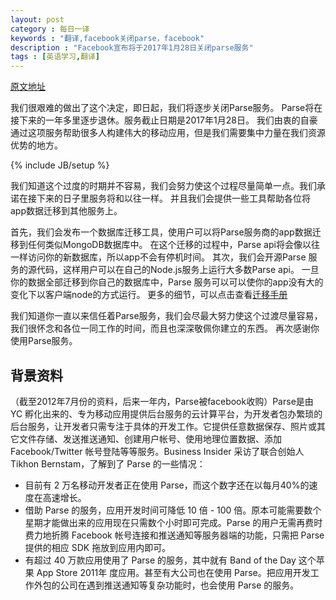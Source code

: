 ```yaml
---
layout: post
category : 每日一译 
keywords : "翻译,facebook关闭parse，facebook"
description : "Facebook宣布将于2017年1月28日关闭parse服务"
tags : [英语学习,翻译]
---
```


[原文地址](http://blog.parse.com/announcements/moving-on/)

我们很艰难的做出了这个决定，即日起，我们将逐步关闭Parse服务。
Parse将在接下来的一年多里逐步退休。服务截止日期是2017年1月28日。
我们由衷的自豪通过这项服务帮助很多人构建伟大的移动应用，但是我们需要集中力量在我们资源优势的地方。

<!--break-->

{% include JB/setup %}


我们知道这个过度的时期并不容易，我们会努力使这个过程尽量简单一点。我们承诺在接下来的日子里服务将和以往一样。
并且我们会提供一些工具帮助各位将app数据迁移到其他服务上。

首先，我们会发布一个数据库迁移工具，使用户可以将Parse服务商的app数据迁移到任何类似MongoDB数据库中。
在这个迁移的过程中，Parse api将会像以往一样访问你的新数据库，所以app不会有停机时间。
其次，我们会开源Parse 服务的源代码，这样用户可以在自己的Node.js服务上运行大多数Parse api。
一旦你的数据全部迁移到你自己的数据库中，Parse 服务可以可以使你的app没有大的变化下以客户端node的方式运行。
更多的细节，可以点击查看[迁移手册](https://parse.com/docs/server/guide#migrating)

我们知道你一直以来信任着Parse服务，我们会尽最大努力使这个过渡尽量容易，我们很怀念和各位一同工作的时间，而且也深深敬佩你建立的东西。
再次感谢你使用Parse服务。

## 背景资料
（截至2012年7月份的资料，后来一年内，Parse被facebook收购）Parse是由 YC 孵化出来的、专为移动应用提供后台服务的云计算平台，为开发者包办繁琐的后台服务，让开发者只需专注于具体的开发工作。它提供任意数据保存、照片或其它文件存储、发送推送通知、创建用户帐号、使用地理位置数据、添加 Facebook/Twitter 帐号登陆等等服务。Business Insider 采访了联合创始人 Tikhon Bernstam，了解到了 Parse 的一些情况：

* 目前有 2 万名移动开发者正在使用 Parse，而这个数字还在以每月40%的速度在高速增长。
* 借助 Parse 的服务，应用开发时间可降低 10 倍 - 100 倍。原本可能需要数个星期才能做出来的应用现在只需数个小时即可完成。Parse 的用户无需再费时费力地折腾 Facebook 帐号连接和推送通知等服务器端的功能，只需把 Parse 提供的相应 SDK 拖放到应用内即可。
* 有超过 40 万款应用使用了 Parse 的服务，其中就有 Band of the Day 这个苹果 App Store 2011年 度应用。甚至有大公司也在使用 Parse。把应用开发工作外包的公司在遇到推送通知等复杂功能时，也会使用 Parse 的服务。
